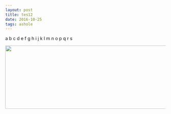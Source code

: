 ```yaml
---
layout: post
title: tes12
date: 2016-10-25 
tags: ashole    
---
```





a b c d e f g h i j k l m n o p q r s




<img src="/http://imgur.com/RseUetA" height="200" width="600"> 
